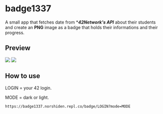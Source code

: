 # badge1337
A small app that fetches date from ****42Network's API*** about their students and create an **PNG** image as a badge that holds their informations and their progress.
## Preview

![](https://badge1337.norshiden.repl.co/badge/nelidris?mode=dark)
![](https://badge1337.norshiden.repl.co/badge/nelidris?mode=light)

## How to use

LOGIN = your 42 login.

MODE = dark or light.

```https://badge1337.norshiden.repl.co/badge/LOGIN?mode=MODE```
